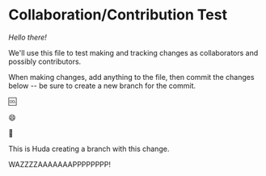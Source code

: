 # Collaboration/Contribution Test

*Hello there!*

We'll use this file to test making and tracking changes as collaborators and possibly contributors.

When making changes, add anything to the file, then commit the changes below -- be sure to create a new branch for the commit.

:cool:

:smile:

:dog:

This is Huda creating a branch with this change. 




WAZZZZAAAAAAAPPPPPPPP!
